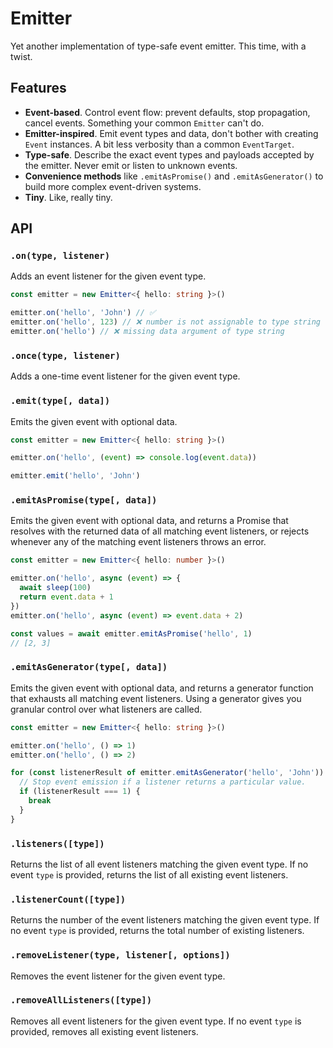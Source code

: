 # Emitter

Yet another implementation of type-safe event emitter. This time, with a twist.

## Features

- **Event-based**. Control event flow: prevent defaults, stop propagation, cancel events. Something your common `Emitter` can't do.
- **Emitter-inspired**. Emit event types and data, don't bother with creating `Event` instances. A bit less verbosity than a common `EventTarget`.
- **Type-safe**. Describe the exact event types and payloads accepted by the emitter. Never emit or listen to unknown events.
- **Convenience methods** like `.emitAsPromise()` and `.emitAsGenerator()` to build more complex event-driven systems.
- **Tiny**. Like, really tiny.

## API

### `.on(type, listener)`

Adds an event listener for the given event type.

```ts
const emitter = new Emitter<{ hello: string }>()

emitter.on('hello', 'John') // ✅
emitter.on('hello', 123) // ❌ number is not assignable to type string
emitter.on('hello') // ❌ missing data argument of type string
```

### `.once(type, listener)`

Adds a one-time event listener for the given event type.

### `.emit(type[, data])`

Emits the given event with optional data.

```ts
const emitter = new Emitter<{ hello: string }>()

emitter.on('hello', (event) => console.log(event.data))

emitter.emit('hello', 'John')
```

### `.emitAsPromise(type[, data])`

Emits the given event with optional data, and returns a Promise that resolves with the returned data of all matching event listeners, or rejects whenever any of the matching event listeners throws an error.

```ts
const emitter = new Emitter<{ hello: number }>()

emitter.on('hello', async (event) => {
  await sleep(100)
  return event.data + 1
})
emitter.on('hello', async (event) => event.data + 2)

const values = await emitter.emitAsPromise('hello', 1)
// [2, 3]
```

### `.emitAsGenerator(type[, data])`

Emits the given event with optional data, and returns a generator function that exhausts all matching event listeners. Using a generator gives you granular control over what listeners are called.

```ts
const emitter = new Emitter<{ hello: string }>()

emitter.on('hello', () => 1)
emitter.on('hello', () => 2)

for (const listenerResult of emitter.emitAsGenerator('hello', 'John')) {
  // Stop event emission if a listener returns a particular value.
  if (listenerResult === 1) {
    break
  }
}
```

### `.listeners([type])`

Returns the list of all event listeners matching the given event type. If no event `type` is provided, returns the list of all existing event listeners.

### `.listenerCount([type])`

Returns the number of the event listeners matching the given event type. If no event `type` is provided, returns the total number of existing listeners.

### `.removeListener(type, listener[, options])`

Removes the event listener for the given event type.

### `.removeAllListeners([type])`

Removes all event listeners for the given event type. If no event `type` is provided, removes all existing event listeners.
